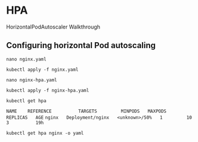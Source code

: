 # HPA
HorizontalPodAutoscaler Walkthrough

## Configuring horizontal Pod autoscaling

```nano nginx.yaml```

```kubectl apply -f nginx.yaml```

```nano nginx-hpa.yaml```

```kubectl apply -f nginx-hpa.yaml```

```kubectl get hpa```

```NAME    REFERENCE          TARGETS         MINPODS   MAXPODS   REPLICAS   AGE```
```nginx   Deployment/nginx   <unknown>/50%   1         10        3          19h```

```kubectl get hpa nginx -o yaml```
